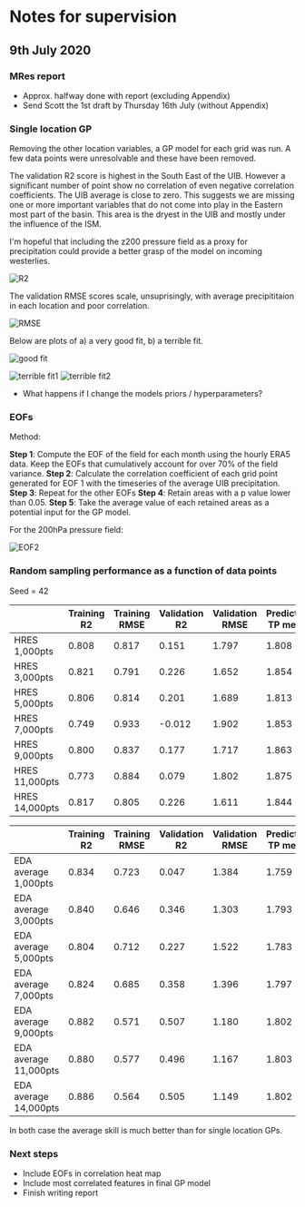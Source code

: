 # Notes for supervision

## 9th July 2020

### MRes report

* Approx. halfway done with report (excluding Appendix)
* Send Scott the 1st draft by Thursday 16th July (without Appendix)

### Single location GP

Removing the other location variables, a GP model for each grid was run. A few data points were unresolvable and these have been removed.

The validation R2 score is highest in the South East of the UIB. However a significant number of point show no correlation of even negative correlation coefficients. The UIB average is close to zero. This suggests we are missing one or more important variables that do not come into play in the Eastern most part of the basin. This area is the dryest in the UIB and mostly under the influence of the ISM.

I'm hopeful that including the z200 pressure field as a proxy for precipitation could provide a better grasp of the model on incoming westerlies.

![R2](https://dl.dropboxusercontent.com/s/9o4twh3yo1c43bm/Screenshot%202020-07-07%20at%2014.15.14.png?dl=0)

The validation RMSE scores scale, unsuprisingly, with average precipititaion in each location and poor correlation.

![RMSE](https://dl.dropboxusercontent.com/s/grso2ruowmicokp/Screenshot%202020-07-07%20at%2014.14.54.png?dl=0)

Below are plots of a) a very good fit, b) a terrible fit.

![good fit](https://dl.dropboxusercontent.com/s/epq1eyimpr8k7xj/Screenshot%202020-07-06%20at%2021.44.25.png?dl=0)

![terrible fit1](https://dl.dropboxusercontent.com/s/cq2b4vyqbn8o7h7/Screenshot%202020-07-07%20at%2014.47.44.png?dl=0)
![terrible fit2](https://dl.dropboxusercontent.com/s/s5v6u67og7blcch/Screenshot%202020-07-07%20at%2014.43.15.png?dl=0)

* What happens if I change the models priors / hyperparameters?

### EOFs

Method:

__Step 1__: Compute the EOF of the field for each month using the hourly ERA5 data. Keep the EOFs that cumulatively account for over 70% of the field variance.
__Step 2__: Calculate the correlation coefficient of each grid point generated for EOF 1 with the timeseries of the average UIB precipitation.
__Step 3__: Repeat for the other EOFs
__Step 4__: Retain areas with a p value lower than 0.05.
__Step 5__: Take the average value of each retained areas as a potential input for the GP model.

For the 200hPa pressure field:

![EOF2](https://dl.dropboxusercontent.com/s/p3gte4q7wlljbui/Screenshot%202020-07-08%20at%2020.28.22.png?dl=0)

### Random sampling performance as a function of data points

Seed = 42

|               | Training R2 | Training RMSE | Validation R2 | Validation RMSE | Predicted TP mean | Predicted TP std |
| ------------- | ----------- | ------------- | ------------- | --------------- | ----------------- | ---------------- |
| HRES 1,000pts | 0.808 | 0.817 | 0.151 | 1.797 | 1.808 | 2.544 |
| HRES 3,000pts | 0.821 | 0.791 | 0.226 | 1.652 | 1.854 | 2.487 |
| HRES 5,000pts | 0.806 | 0.814 | 0.201 | 1.689 | 1.813 | 2.515 |
| HRES 7,000pts | 0.749 | 0.933 | -0.012 | 1.902 | 1.853 | 2.434 |
| HRES 9,000pts | 0.800 | 0.837 | 0.177 | 1.717 | 1.863 | 2.534 |
| HRES 11,000pts| 0.773 | 0.884 | 0.079 | 1.802 | 1.875 | 2.412 |
| HRES 14,000pts| 0.817 | 0.805 | 0.226 | 1.611 | 1.844 | 2.517 |

|               | Training R2 | Training RMSE | Validation R2 | Validation RMSE | Predicted TP mean | Predicted TP std |
| ------------- | ----------- | ------------- | ------------- | --------------- | ----------------- | ---------------- |
| EDA average 1,000pts | 0.834 | 0.723 | 0.047 | 1.384 | 1.759 | 2.415 |
| EDA average 3,000pts | 0.840 | 0.646 | 0.346 | 1.303 | 1.793 | 2.470 |
| EDA average 5,000pts | 0.804 | 0.712 | 0.227 | 1.522 | 1.783 | 2.434 |
| EDA average 7,000pts | 0.824 | 0.685 | 0.358 | 1.396 | 1.797 | 2.431 |
| EDA average 9,000pts | 0.882 | 0.571 | 0.507 | 1.180 | 1.802 | 1.936 |
| EDA average 11,000pts| 0.880 | 0.577 | 0.496 | 1.167 | 1.803 | 2.318 |
| EDA average 14,000pts| 0.886 | 0.564 | 0.505 | 1.149 | 1.802 | 2.253 |

In both case the average skill is much better than for single location GPs.

### Next steps

* Include EOFs in correlation heat map
* Include most correlated features in final GP model
* Finish writing report
